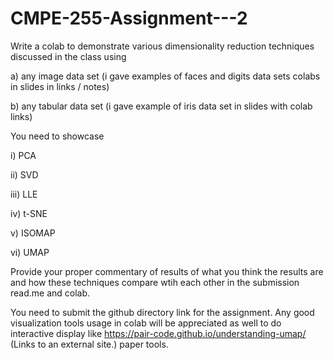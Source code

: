 # CMPE-255-Assignment---2

Write a colab to demonstrate various dimensionality reduction techniques discussed in the class using 

a) any image data set (i gave examples of faces and digits data sets colabs in slides in links / notes)

b) any tabular data set (i gave example of iris data set in slides with colab links)

You need to showcase 

i) PCA

ii) SVD

iii) LLE

iv) t-SNE

v) ISOMAP

vi) UMAP

Provide your proper commentary of results of what you think the results are and how these techniques compare wtih each other in the submission read.me and colab.

You need to submit the github directory link for the assignment. Any good visualization tools usage in colab will be appreciated as well to do interactive display like https://pair-code.github.io/understanding-umap/ (Links to an external site.) paper tools.